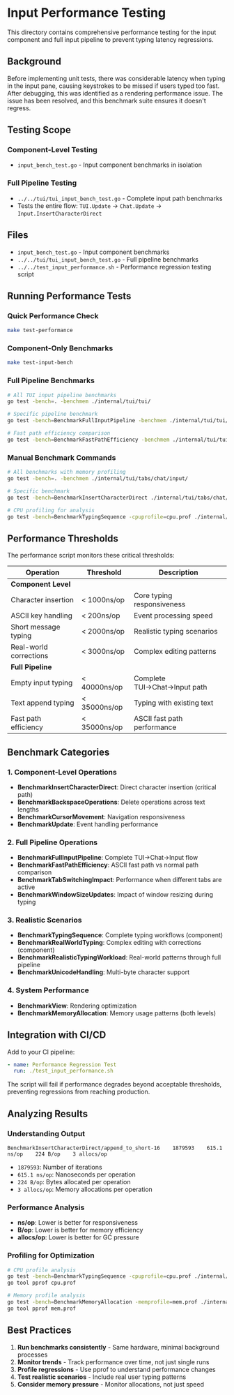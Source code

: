 # Input Performance Testing

This directory contains comprehensive performance testing for the input component and full input pipeline to prevent typing latency regressions.

## Background

Before implementing unit tests, there was considerable latency when typing in the input pane, causing keystrokes to be missed if users typed too fast. After debugging, this was identified as a rendering performance issue. The issue has been resolved, and this benchmark suite ensures it doesn't regress.

## Testing Scope

### Component-Level Testing
- `input_bench_test.go` - Input component benchmarks in isolation

### Full Pipeline Testing  
- `../../tui/tui_input_bench_test.go` - Complete input path benchmarks
- Tests the entire flow: `TUI.Update` → `Chat.Update` → `Input.InsertCharacterDirect`

## Files

- `input_bench_test.go` - Input component benchmarks
- `../../tui/tui_input_bench_test.go` - Full pipeline benchmarks
- `../../test_input_performance.sh` - Performance regression testing script

## Running Performance Tests

### Quick Performance Check
```bash
make test-performance
```

### Component-Only Benchmarks
```bash
make test-input-bench
```

### Full Pipeline Benchmarks
```bash
# All TUI input pipeline benchmarks
go test -bench=. -benchmem ./internal/tui/tui/

# Specific pipeline benchmark
go test -bench=BenchmarkFullInputPipeline -benchmem ./internal/tui/tui/

# Fast path efficiency comparison
go test -bench=BenchmarkFastPathEfficiency -benchmem ./internal/tui/tui/
```

### Manual Benchmark Commands
```bash
# All benchmarks with memory profiling
go test -bench=. -benchmem ./internal/tui/tabs/chat/input/

# Specific benchmark
go test -bench=BenchmarkInsertCharacterDirect ./internal/tui/tabs/chat/input/

# CPU profiling for analysis
go test -bench=BenchmarkTypingSequence -cpuprofile=cpu.prof ./internal/tui/tabs/chat/input/
```

## Performance Thresholds

The performance script monitors these critical thresholds:

| Operation | Threshold | Description |
|-----------|-----------|-------------|
| **Component Level** | | |
| Character insertion | < 1000ns/op | Core typing responsiveness |
| ASCII key handling | < 200ns/op | Event processing speed |
| Short message typing | < 2000ns/op | Realistic typing scenarios |
| Real-world corrections | < 3000ns/op | Complex editing patterns |
| **Full Pipeline** | | |
| Empty input typing | < 40000ns/op | Complete TUI→Chat→Input path |
| Text append typing | < 35000ns/op | Typing with existing text |
| Fast path efficiency | < 35000ns/op | ASCII fast path performance |

## Benchmark Categories

### 1. Component-Level Operations
- **BenchmarkInsertCharacterDirect**: Direct character insertion (critical path)
- **BenchmarkBackspaceOperations**: Delete operations across text lengths
- **BenchmarkCursorMovement**: Navigation responsiveness
- **BenchmarkUpdate**: Event handling performance

### 2. Full Pipeline Operations
- **BenchmarkFullInputPipeline**: Complete TUI→Chat→Input flow
- **BenchmarkFastPathEfficiency**: ASCII fast path vs normal path comparison
- **BenchmarkTabSwitchingImpact**: Performance when different tabs are active
- **BenchmarkWindowSizeUpdates**: Impact of window resizing during typing

### 3. Realistic Scenarios
- **BenchmarkTypingSequence**: Complete typing workflows (component)
- **BenchmarkRealWorldTyping**: Complex editing with corrections (component)
- **BenchmarkRealisticTypingWorkload**: Real-world patterns through full pipeline
- **BenchmarkUnicodeHandling**: Multi-byte character support

### 4. System Performance
- **BenchmarkView**: Rendering optimization
- **BenchmarkMemoryAllocation**: Memory usage patterns (both levels)

## Integration with CI/CD

Add to your CI pipeline:
```yaml
- name: Performance Regression Test
  run: ./test_input_performance.sh
```

The script will fail if performance degrades beyond acceptable thresholds, preventing regressions from reaching production.

## Analyzing Results

### Understanding Output
```
BenchmarkInsertCharacterDirect/append_to_short-16    1879593    615.1 ns/op    224 B/op    3 allocs/op
```

- `1879593`: Number of iterations
- `615.1 ns/op`: Nanoseconds per operation
- `224 B/op`: Bytes allocated per operation
- `3 allocs/op`: Memory allocations per operation

### Performance Analysis
- **ns/op**: Lower is better for responsiveness
- **B/op**: Lower is better for memory efficiency
- **allocs/op**: Lower is better for GC pressure

### Profiling for Optimization
```bash
# CPU profile analysis
go test -bench=BenchmarkTypingSequence -cpuprofile=cpu.prof ./internal/tui/tabs/chat/input/
go tool pprof cpu.prof

# Memory profile analysis
go test -bench=BenchmarkMemoryAllocation -memprofile=mem.prof ./internal/tui/tabs/chat/input/
go tool pprof mem.prof
```

## Best Practices

1. **Run benchmarks consistently** - Same hardware, minimal background processes
2. **Monitor trends** - Track performance over time, not just single runs
3. **Profile regressions** - Use pprof to understand performance changes
4. **Test realistic scenarios** - Include real user typing patterns
5. **Consider memory pressure** - Monitor allocations, not just speed